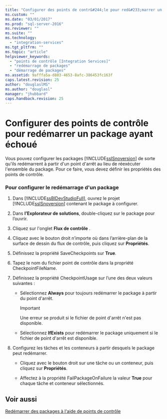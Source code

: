 ```yaml
---
title: "Configurer des points de contr&#244;le pour red&#233;marrer un package ayant &#233;chou&#233; | Microsoft Docs"
ms.custom: ""
ms.date: "03/01/2017"
ms.prod: "sql-server-2016"
ms.reviewer: ""
ms.suite: ""
ms.technology: 
  - "integration-services"
ms.tgt_pltfrm: ""
ms.topic: "article"
helpviewer_keywords: 
  - "points de contrôle [Integration Services]"
  - "redémarrage de packages"
  - "démarrage de packages"
ms.assetid: 9afffa5a-d803-4653-8afc-386453fc163f
caps.latest.revision: 25
author: "douglaslMS"
ms.author: "douglasl"
manager: "jhubbard"
caps.handback.revision: 25
---
```

# Configurer des points de contr&#244;le pour red&#233;marrer un package ayant &#233;chou&#233;
  Vous pouvez configurer les packages [!INCLUDE[ssISnoversion](../../includes/ssisnoversion-md.md)] de sorte qu'ils redémarrent à partir d'un point d'arrêt au lieu de réexécuter l'ensemble du package. Pour ce faire, vous devez définir les propriétés des points de contrôle.  
  
### Pour configurer le redémarrage d'un package  
  
1.  Dans [!INCLUDE[ssBIDevStudioFull](../../includes/ssbidevstudiofull-md.md)], ouvrez le projet [!INCLUDE[ssISnoversion](../../includes/ssisnoversion-md.md)] contenant le package à configurer.  
  
2.  Dans **l’Explorateur de solutions**, double-cliquez sur le package pour l’ouvrir.  
  
3.  Cliquez sur l'onglet **Flux de contrôle** .  
  
4.  Cliquez avec le bouton droit n’importe où dans l’arrière-plan de la surface de dessin du flux de contrôle, puis cliquez sur **Propriétés**.  
  
5.  Définissez la propriété SaveCheckpoints sur **True**.  
  
6.  Tapez le nom du fichier point de contrôle dans la propriété CheckpointFileName.  
  
7.  Définissez la propriété CheckpointUsage sur l’une des deux valeurs suivantes :  
  
    -   Sélectionnez **Always** pour toujours redémarrer le package à partir du point d'arrêt.  
  
        > [!IMPORTANT]  
        >  Une erreur se produit si le fichier de point d'arrêt n'est pas disponible.  
  
    -   Sélectionnez **IfExists** pour redémarrer le package uniquement si le fichier de point d'arrêt est disponible.  
  
8.  Configurez les tâches et les conteneurs à partir desquels le package peut redémarrer.  
  
    -   Cliquez avec le bouton droit sur une tâche ou un conteneur, puis cliquez sur **Propriétés**.  
  
    -   Affectez à la propriété FailPackageOnFailure la valeur **True** pour chaque tâche et conteneur sélectionnés.  
  
## Voir aussi  
 [Redémarrer des packages à l'aide de points de contrôle](../../integration-services/packages/restart-packages-by-using-checkpoints.md)  
  
  